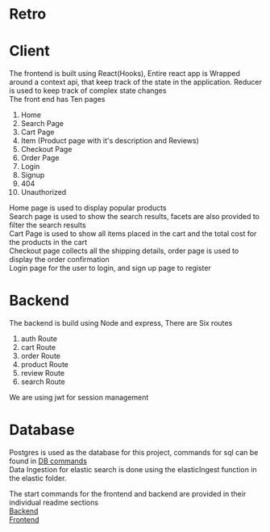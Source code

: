 # Retro

# Client

The frontend is built using React(Hooks), Entire react app is Wrapped around a context api, that keep track of the state in the application. Reducer is used to keep track of complex state changes <br />
The front end has Ten pages<br />

<ol>
  <li>Home</li>
  <li>Search Page</li>
  <li>Cart Page</li>
  <li>Item (Product page with it's description and Reviews)</li>
  <li>Checkout Page</li>
  <li>Order Page</li>
  <li>Login</li>
  <li>Signup</li>
  <li>404</li>
  <li>Unauthorized</li>
</ol>
Home page is used to display popular products
<br />
Search page is used to show the search results, facets are also provided to filter the search results
<br />
Cart Page is used to show all items placed in the cart and the total cost for the products in the cart
<br />
Checkout page collects all the shipping details, order page is used to display the order confirmation
<br />
Login page for the user to login, and sign up page to register

# Backend

The backend is build using Node and express, There are Six routes
<br />

<ol>
<li>auth Route</li>
<li>cart Route</li>
<li>order Route</li>
<li>product Route</li>
<li>review Route</li>
<li>search Route</li>
</ol>
We are using jwt for session management

# Database

Postgres is used as the database for this project, commands for sql can be found in
<a href="https://github.com/Kshashum/Retro/blob/main/backend/postgres/db.sql" target="_blank">DB commands</a>
<br />
Data Ingestion for elastic search is done using the elasticIngest function in the elastic folder.
<br />

The start commands for the frontend and backend are provided in their individual readme sections
<br />
<a href="https://github.com/Kshashum/HotelReviewsDocker/blob/main/backend/README.md" target="_blank">Backend</a>
<br />
<a href="https://github.com/Kshashum/Retro/blob/main/client/README.md">Frontend</a>
